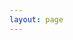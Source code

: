 ```yaml
---
layout: page
---
```

<script setup>
import {
  VPTeamPage,
  VPTeamPageTitle,
  VPTeamMembers,
  VPTeamPageSection
} from 'vitepress/theme'

import { contributors } from '../static/contributors'
</script>

<VPTeamPage>
  <VPTeamPageTitle>
    <template #title>
      <div class="text-[#008184]">
        The Contributors
      </div>
    </template>
    <template #lead>
      The development of the Arduino Wiki is guided by an international
      team, some of whom have chosen to be featured below.<br>
        <br>
      Wiki developers are a group of people who are passionate about arduino  and all things electronic.
    </template>
  </VPTeamPageTitle>
  <VPTeamMembers
    size="medium"
    :members="contributors"
  />
  <!-- <VPTeamPageSection>
    <template #title>Contributors</template>
    <template #lead>Those who have actively contributed to development.<br> Community Support</template>
    <template #members>
      <VPTeamMembers size="small" :members="contributors" />
    </template>
  </VPTeamPageSection> -->
  <VPTeamPageSection>
    <template #title>Philosophy</template>
    <template #lead>
        The <a class="custom-links" href="/intro" target="_blank">guides</a> on this website include some of our teams own notes (not all of them are polished) that we disclose for other people to use.<br>
        <br>
        Here, we hope you may find something useful to you.<br>
        <br>
        We advocate the <a class="custom-links" href="https://en.wikipedia.org/wiki/Open-source_model" target="_blank">Open Source model</a>.<br>
        <br>
        This is why we strive to make our work open to other people for consultation, replication and reuse.
    </template>
  </VPTeamPageSection>
</VPTeamPage>
